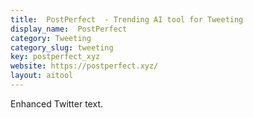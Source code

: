 ```yaml
---
title:  PostPerfect  - Trending AI tool for Tweeting
display_name:  PostPerfect 
category: Tweeting
category_slug: tweeting
key: postperfect_xyz
website: https://postperfect.xyz/
layout: aitool
---
```


Enhanced Twitter text.
